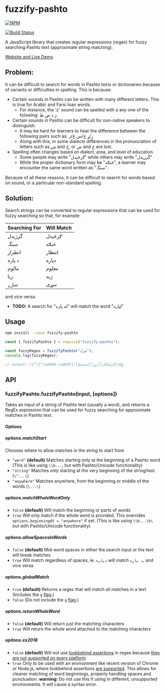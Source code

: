 # fuzzify-pashto

[![NPM](https://nodei.co/npm/fuzzify-pashto.png)](https://nodei.co/npm/fuzzify-pashto/)

[![Build Status](https://travis-ci.org/openpashto/fuzzify-pashto.svg?branch=master)](https://travis-ci.org/openpashto/fuzzify-pashto)

A JavaScript library that creates regular expressions (regex) for fuzzy searching Pashto text (approximate string matching). 

[Website and Live Demo](https://www.openpashto.com/fuzzify-pashto)

## Problem:

It can be difficult to search for words in Pashto texts or dictionaries because of variants or difficulties in spelling. This is because:

- Certain sounds in Pashto can be written with many different letters. This is true for Arabic and Farsi loan words.
    - For instance, the 'z' sound can be spelled with a any one of the folowing: ز ذ ض ظ.
- Certain sounds in Pashto can be difficult for non-native speakers to distinguish.
    - It may be hard for learners to hear the difference between the following pairs such as: ر/ړ څ/س ځ/ز
    - Along with this, in some dialects differences in the pronunciation of letters such as س and څ, or ښ and خ are lost.
- Spelling often changes based on dialect, area, and level of education. 
    - Some people may write "ګرځېدل" while others may write "گرزيدل"
    - While the proper dictionary form may be "څنګه", a learner may encounter the same word written as "سنگہ".

Because of all these reasons, it can be difficult to search for words based on sound, or a particular non-standard spelling.

## Solution:  

Search strings can be converted to regular expressions that can be used for fuzzy searching so that, for example:

| Searching For  | Will Match  |
|----------------|-------------|
| گرزيدل | ګرځېدل |
| سنگہ | څنګه |
| انطزار | انتظار |
| د پاره | دپاره | 
| مالوم | معلوم |
| زبا | ژبه |
| سڑے | سړی |

and vice versa.

- **TODO:** A search for "له پاره" will match the word "لپاره" 

## Usage

```bash
npm install --save fuzzify-pashto
```

```js
const { fuzzifyPashto } = require("fuzzify-pashto");

const fuzzyRegex = fuzzifyPashto("سرک");
console.log(fuzzyRegex);

// output: /(^|[^\u0600-\u06FF])[صسثڅ][رړڑ][ګږکقگك]/mg
```

## API

### fuzzifyPashto.fuzzifyPashto(input, [options])

Takes an input of a string of Pashto text (usually a word), and returns a RegEx expression that can be used for fuzzy searching for approximate matches in Pashto text.

#### Options

##### options.matchStart

Chooses where to allow matches in the string to start from

 - `"word"` **(default)** Matches starting only at the beginning of a Pashto word (This is like using `\\b...`, but with Pashto/Unicode functionality)
 - `"string"` Matches only starting at the very beginning of the string/text (`\^...\`)
 - `"anywhere"` Matches anywhere, from the beginning or middle of the words (`\...\`)

##### options.matchWholeWordOnly
 - `false` **(default)** Will match the beginning or parts of words
 - `true` Will only match if the whole word is provided. This overrides `options.beginningAt = "anywhere"` if set. (This is like using `\\b...\b\` but with Pashto/Unicode functionality)

##### options.allowSpacesInWords
 - `false` **(default)** Mid-word spaces in either the search input or the text will break matches
 - `true` Will match regardless of spaces, ie. `دپاره` will match `د پاره`, and vice versa

##### options.globalMatch
 - `true` **(default)** Returns a regex that will match all matches in a text (Includes the `g` [flag](https://developer.mozilla.org/en-US/docs/Web/JavaScript/Guide/Regular_Expressions#Advanced_searching_with_flags_2).)
 - `false` (Do not include the `g` [flag](https://developer.mozilla.org/en-US/docs/Web/JavaScript/Guide/Regular_Expressions#Advanced_searching_with_flags_2).)

##### options.returnWholeWord  
 - `false` **(default)** Will return just the matching characters
 - `true` Will return the whole word attached to the matching characters  

##### opitons.es2018

 - `false` **(default)** Will not use [lookbehind assertions](https://v8.dev/blog/regexp-lookbehind-assertions) in regex because [they are not supported on every platform](https://caniuse.com/#feat=js-regexp-lookbehind)  
 - `true` Only to be used with an environment like recent version of Chrome or Node.js, where lookbehind assertions [are supported](https://node.green/). This allows for cleaner matching of word beginnings, properly handling spaces and punctuation. **warning:** Do not use this if using in different, unsupported environments. It will cause a syntax error. 

